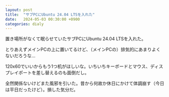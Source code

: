 ```yaml
---
layout: post
title:  "サブPCにUbuntu 24.04 LTSを入れた"
date:   2024-05-03 00:30:00 +0900
categories: dialy
---
```

置き場所がなくて眠らせていたサブPCにUbuntu 24.04 LTSを入れた。

とりあえずメインPCの上に置いてるけど、（メインPCの）排気的にあまりよくないだろうな…

120x60でいいからもう1つ机がほしいな。いちいちキーボードとマウス、ディスプレイポートを差し替えるのも面倒だし。

全然関係ないけどまた風邪を引いた。昔から何故か休日にかけて体調崩す（今日は平日だったけど）。損した気分だ。
